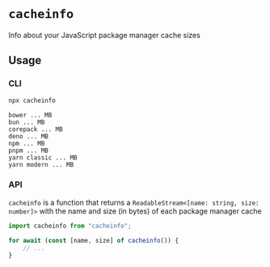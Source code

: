 # `cacheinfo`

Info about your JavaScript package manager cache sizes

## Usage

### CLI

```sh
npx cacheinfo
```

```
bower ... MB
bun ... MB
corepack ... MB
deno ... MB
npm ... MB
pnpm ... MB
yarn classic ... MB
yarn modern ... MB
```

### API

`cacheinfo` is a function that returns a `ReadableStream<[name: string, size: number]>` with the name and size (in bytes) of each package manager cache

```ts
import cacheinfo from "cacheinfo";

for await (const [name, size] of cacheinfo()) {
	// ...
}
```
